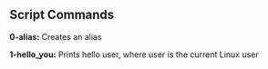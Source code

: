 ## Script Commands 

**0-alias:** Creates an alias

**1-hello_you:** Prints hello user, where user is the current Linux user


